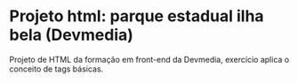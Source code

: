 # Projeto html: parque estadual ilha bela (Devmedia)
Projeto de HTML da formação em front-end da Devmedia, exercício aplica o conceito de tags básicas.
